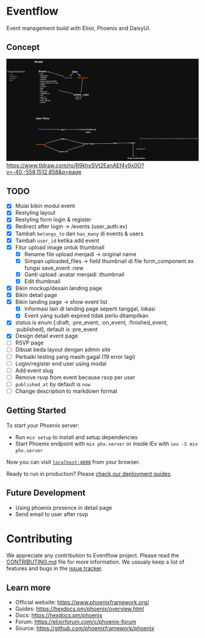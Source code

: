 # Eventflow

Event management build with Elixir, Phoenix and DaisyUI.

## Concept

![schema](./schema.png)
https://www.tldraw.com/ro/R9khxSVt2EanAEf4y9x0O?v=-40,-558,1512,858&p=page

## TODO

- [x] Mulai bikin modul event
- [x] Restyling layout
- [x] Restyling form login & register
- [x] Redirect after login -> /events (user_auth.ex)
- [x] Tambah `belongs_to` dan `has_many` di events & users
- [x] Tambah `user_id` ketika add event
- [x] Fitur upload image untuk thumbnail
  - [x] Rename file upload menjadi -> original name
  - [x] Simpan uploaded_files -> field thumbnail di file form_component.ex fungsi save_event :new
  - [x] Ganti upload :avatar menjadi :thumbnail
  - [x] Edit thumbnail
- [x] Bikin mockup/desain landing page
- [x] Bikin detail page
- [x] Bikin landing page -> show event list
  - [x] Informasi lain di landing page seperti tanggal, lokasi
  - [x] Event yang sudah expired tidak perlu ditampilkan
- [x] status is enum [:draft, :pre_event, :on_event, :finished_event, :published], default is :pre_event
- [x] Design detail event page
- [ ] RSVP page
- [ ] Dibuat beda layout dengan admin site
- [ ] Perbaiki testing yang masih gagal (19 error lagi)
- [ ] Login/register end user using modal
- [ ] Add event slug
- [ ] Remove rsvp from event because rsvp per user
- [ ] `published_at` by default is `now`
- [ ] Change description to markdown format

## Getting Started

To start your Phoenix server:

- Run `mix setup` to install and setup dependencies
- Start Phoenix endpoint with `mix phx.server` or inside IEx with `iex -S mix phx.server`

Now you can visit [`localhost:4000`](http://localhost:4000) from your browser.

Ready to run in production? Please [check our deployment guides](https://hexdocs.pm/phoenix/deployment.html).

## Future Development

- Using phoenix presence in detail page
- Send email to user after rsvp

# Contributing

We appreciate any contribution to Eventflow project. Please read the [CONTRIBUTING.md](CONTRIBUTING.md) file for more information. We ussualy keep a list of features and bugs in the [issue tracker](https://github.com/rizafahmi/eventflow/issues/).

## Learn more

- Official website: https://www.phoenixframework.org/
- Guides: https://hexdocs.pm/phoenix/overview.html
- Docs: https://hexdocs.pm/phoenix
- Forum: https://elixirforum.com/c/phoenix-forum
- Source: https://github.com/phoenixframework/phoenix
